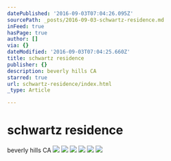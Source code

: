 ```yaml
---
datePublished: '2016-09-03T07:04:26.095Z'
sourcePath: _posts/2016-09-03-schwartz-residence.md
inFeed: true
hasPage: true
author: []
via: {}
dateModified: '2016-09-03T07:04:25.660Z'
title: schwartz residence
publisher: {}
description: beverly hills CA
starred: true
url: schwartz-residence/index.html
_type: Article

---
```

# schwartz residence

beverly hills CA
![](https://the-grid-user-content.s3-us-west-2.amazonaws.com/80fb6fbd-b497-4fc2-a946-981bc9169d97.jpg)
![](https://the-grid-user-content.s3-us-west-2.amazonaws.com/261002a3-4faa-40ed-9096-881e9b48cb1b.jpg)
![](https://the-grid-user-content.s3-us-west-2.amazonaws.com/db56da2a-ee19-4e0d-ba63-19051ce03be0.jpg)
![](https://the-grid-user-content.s3-us-west-2.amazonaws.com/4200727f-6748-4b73-a45a-072e706ba3b7.jpg)
![](https://the-grid-user-content.s3-us-west-2.amazonaws.com/5bd0869e-7bdb-4c3e-984d-0ce7f6672c29.jpg)
![](https://s3-us-west-2.amazonaws.com/the-grid-img/p/5dcc93792fe7139ce99407885952a29631c1eee3.jpg)
